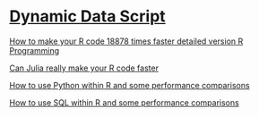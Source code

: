 # [Dynamic Data Script](https://www.youtube.com/channel/UCxdCZGywhd2R5BiOP8vOgqg)

[How to make your R code 18878 times faster detailed version R Programming](https://github.com/MaximeRivest/dds/blob/master/How-to-make-your-R-code-18-878-times-faster-Detailed-version-R-Programming.R)

[Can Julia really make your R code faster](https://github.com/MaximeRivest/dds/blob/master/Can%20Julia%20really%20make%20your%20R%20code%20faster.R)

[How to use Python within R and some performance comparisons](https://github.com/MaximeRivest/dds/blob/master/How_to_use_Python_within_R_and_some_performance_comparisons.R)

[How to use SQL within R and some performance comparisons](https://github.com/MaximeRivest/dds/blob/master/How_to_use_SQL_within_R_and_some_performance_comparisons.R)
